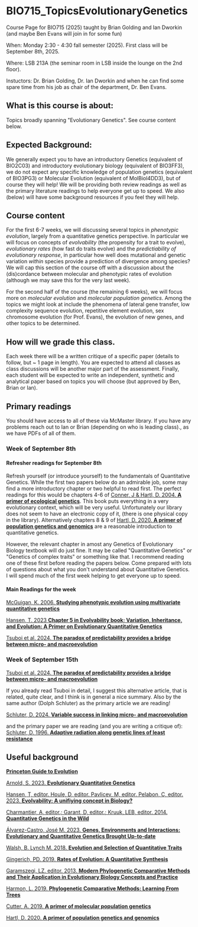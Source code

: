 # BIO715_TopicsEvolutionaryGenetics

Course Page for BIO715 (2025) taught by Brian Golding and Ian Dworkin (and maybe Ben Evans will join in for some fun)

When: Monday 2:30 - 4:30 fall semester (2025). First class will be September 8th, 2025.

Where: LSB 213A (the seminar room in LSB inside the lounge on the 2nd floor).

Instuctors: Dr. Brian Golding, Dr. Ian Dworkin and when he can find some spare time from his job as chair of the department, Dr. Ben Evans.

## What is this course is about: 

Topics broadly spanning "Evolutionary Genetics". See course content below.

## Expected Background:
We generally expect you to have an introductory Genetics (equivalent of BIO2C03) and introductory evolutionary biology (equivalent of BIO3FF3), we do not expect any specific knowledge of population genetics (equivalent of BIO3PG3) or Molecular Evolution (equivalent of MolBiol4DD3), but of course they will help! We will be providing both review readings as well as the primary literature readings to help everyone get up to speed. We also (below) will have some background resources if you feel they will help.

## Course content
For the first 6-7 weeks, we will discussing several topics in *phenotypic evolution*, largely from a quantitative genetics perspective. In particular we will focus on concepts of *evolvability* (the propensity for a trait to evolve), *evolutionary rates* (how fast do traits evolve) and the *predictiability of evolutionary response*, in particular how well does mutational and genetic variation *within* species provide a prediction of divergence among species? We will cap this section of the course off with a discussion about the (dis)cordance between molecular and phenotypic rates of evolution (although we may save this for the very last week).

For the second half of the course (the remaining 6 weeks), we will focus more on *molecular evolution* and *molecular population genetics*. Among the topics we might look at include the phenomena of lateral gene transfer,  low complexity sequence evolution, repetitive element evolution, sex chromosome evolution (for Prof. Evans), the evolution of new genes, and other topics to be determined.


## How will we grade this class.

Each week there will be a written critique of a specific paper (details to follow, but ~ 1 page in length). You are expected to attend all classes as class discussions will be another major part of the assessment. Finally, each student will be expected to write an independent, synthetic and analytical paper based on topics you will choose (but approved by Ben, Brian or Ian). 


## Primary readings

You should have access to all of these via McMaster library. If you have any problems reach out to Ian or Brian (depending on who is leading class)., as we have PDFs of all of them.

### Week of September 8th

#### Refresher readings for September 8th
Refresh yourself (or introduce yourself) to the fundamentals of Quantitative Genetics. While the first two papers below do an admirable job, some may find a more introductory chapter or two helpful to read first. The perfect readings for this would be chapters 4-6 of [Conner, J & Hartl, D. 2004. **A primer of ecological genetics**](https://mcmaster.primo.exlibrisgroup.com/permalink/01OCUL_MU/deno1h/alma991002998479707371). This book puts everything in a very evolutionary context, which will be very useful. Unfortunately our library does not seem to have an electronic copy of it, (there is one physical copy in the library). Alternatively chapters 8 & 9 of [Hartl, D. 2020. **A primer of population genetics and genomics**](https://mcmaster.primo.exlibrisgroup.com/permalink/01OCUL_MU/deno1h/alma991015862049707371) are a reasonable introduction to quantitative genetics.


However, the relevant chapter in amost any Genetics of Evolutionary Biology textbook will do just fine. It may be called "Quantitative Genetics" or "Genetics of complex traits" or something like that. I recommend reading one of these first before reading the papers below. Come prepared with lots of questions about what you don't understand about Quantitative Genetics. I will spend much of the first week helping to get everyone up to speed.

#### Main Readings for the week
[McGuigan, K. 2006. **Studying phenotypic evolution using multivariate quantitative genetics**](https://doi.org/10.1111/j.1365-294X.2006.02809.x)

[Hansen, T. 2023 **Chapter 5 in Evolvability book; Variation, Inheritance, and Evolution: A Primer on Evolutionary Quantitative Ge­ne­tics**](https://mcmaster.primo.exlibrisgroup.com/permalink/01OCUL_MU/deno1h/alma991033826194607371)

[Tsuboi et al. 2024. **The paradox of predictability provides a bridge between micro- and macroevolution**](https://doi.org/10.1093/jeb/voae103)


### Week of September 15th
[Tsuboi et al. 2024. **The paradox of predictability provides a bridge between micro- and macroevolution**](https://doi.org/10.1093/jeb/voae103)

If you already read Tsuboi in detail, I suggest this alternative article, that is related, quite clear, and I think is in general a nice summary. Also by the same author (Dolph Schluter) as the primary article we are reading!

[Schluter, D. 2024. **Variable success in linking micro- and macroevolution** ](https://doi.org/10.1093/evolinnean/kzae016)

and the primary paper we are reading (and you are writing a critique of):
[Schluter, D. 1996. **Adaptive radiation along genetic lines of least resistance**]( https://doi.org/10.1111/j.1558-5646.1996.tb03563.x)


## Useful background

[**Princeton Guide to Evolution**](https://mcmaster.primo.exlibrisgroup.com/permalink/01OCUL_MU/deno1h/alma991032468589907371)

[Arnold, S. 2023. **Evolutionary Quantitative Genetics**](https://mcmaster.primo.exlibrisgroup.com/permalink/01OCUL_MU/deno1h/alma991033826383507371)

[Hansen, T, editor. Houle, D, editor. Pavlicev, M, editor. Pelabon, C, editor. 2023. **Evolvability: A unifiying concept in Biology?**](https://mcmaster.primo.exlibrisgroup.com/permalink/01OCUL_MU/deno1h/alma991033826194607371)

[Charmantier, A, editor.; Garant, D, editor.; Kruuk, LEB, editor. 2014. **Quantitative Genetics in the Wild**](https://mcmaster.primo.exlibrisgroup.com/permalink/01OCUL_MU/deno1h/alma991024502139707371)

[Álvarez-Castro, José M. 2023. **Genes, Environments and Interactions: Evolutionary and Quantitative Genetics Brought Up-to-date**](https://mcmaster.primo.exlibrisgroup.com/permalink/01OCUL_MU/deno1h/alma991034203669407371)

[Walsh, B. Lynch M. 2018. **Evolution and Selection of Quantitative Traits**](https://mcmaster.primo.exlibrisgroup.com/permalink/01OCUL_MU/deno1h/alma991029251159707371)

[Gingerich, PD. 2019. **Rates of Evolution: A Quantitative Synthesis**](https://mcmaster.primo.exlibrisgroup.com/permalink/01OCUL_MU/deno1h/alma991034217354107371)

[Garamszegi, LZ. editor. 2013. **Modern Phylogenetic Comparative Methods and Their Application in Evolutionary Biology Concepts and Practice**](https://mcmaster.primo.exlibrisgroup.com/permalink/01OCUL_MU/deno1h/alma991024074319707371)

[Harmon, L. 2019. **Phylogenetic Comparative Methods: Learning From Trees**](https://lukejharmon.github.io/pcm/)

[Cutter, A. 2019. **A primer of molecular population genetics**](https://mcmaster.primo.exlibrisgroup.com/permalink/01OCUL_MU/deno1h/alma991003145659707371)

[Hartl, D. 2020. **A primer of population genetics and genomics**](https://mcmaster.primo.exlibrisgroup.com/permalink/01OCUL_MU/deno1h/alma991015862049707371)





